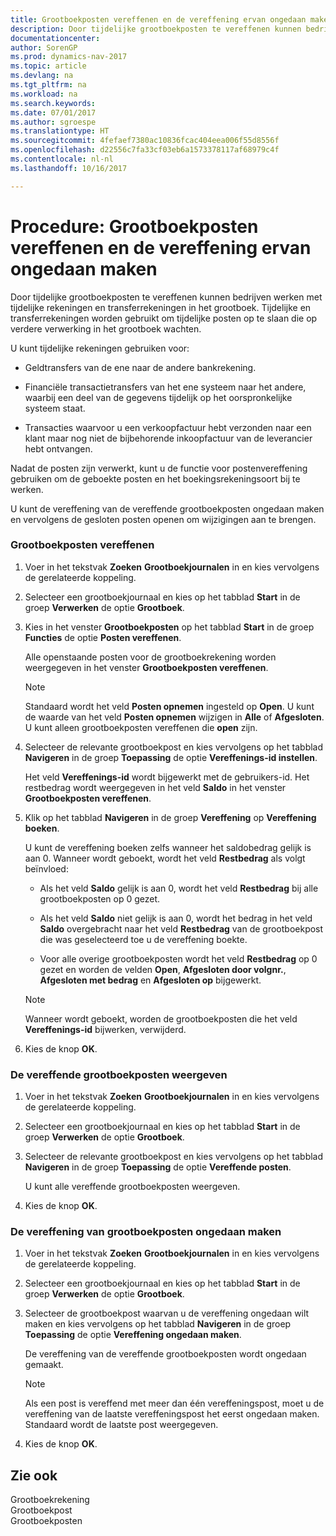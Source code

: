 ```yaml
---
title: Grootboekposten vereffenen en de vereffening ervan ongedaan maken
description: Door tijdelijke grootboekposten te vereffenen kunnen bedrijven werken met tijdelijke rekeningen en transferrekeningen in het grootboek. Tijdelijke en transferrekeningen worden gebruikt om tijdelijke posten op te slaan die op verdere verwerking in het grootboek wachten.
documentationcenter: 
author: SorenGP
ms.prod: dynamics-nav-2017
ms.topic: article
ms.devlang: na
ms.tgt_pltfrm: na
ms.workload: na
ms.search.keywords: 
ms.date: 07/01/2017
ms.author: sgroespe
ms.translationtype: HT
ms.sourcegitcommit: 4fefaef7380ac10836fcac404eea006f55d8556f
ms.openlocfilehash: d22556c7fa33cf03eb6a1573378117af68979c4f
ms.contentlocale: nl-nl
ms.lasthandoff: 10/16/2017

---
```

# <a name="how-to-apply-and-unapply-general-ledger-entries"></a>Procedure: Grootboekposten vereffenen en de vereffening ervan ongedaan maken
Door tijdelijke grootboekposten te vereffenen kunnen bedrijven werken met tijdelijke rekeningen en transferrekeningen in het grootboek. Tijdelijke en transferrekeningen worden gebruikt om tijdelijke posten op te slaan die op verdere verwerking in het grootboek wachten.  
  
 U kunt tijdelijke rekeningen gebruiken voor:  
  
-   Geldtransfers van de ene naar de andere bankrekening.  
  
-   Financiële transactietransfers van het ene systeem naar het andere, waarbij een deel van de gegevens tijdelijk op het oorspronkelijke systeem staat.  
  
-   Transacties waarvoor u een verkoopfactuur hebt verzonden naar een klant maar nog niet de bijbehorende inkoopfactuur van de leverancier hebt ontvangen.  
  
 Nadat de posten zijn verwerkt, kunt u de functie voor postenvereffening gebruiken om de geboekte posten en het boekingsrekeningsoort bij te werken.  
  
 U kunt de vereffening van de vereffende grootboekposten ongedaan maken en vervolgens de gesloten posten openen om wijzigingen aan te brengen.  
  
### <a name="to-apply-general-ledger-entries"></a>Grootboekposten vereffenen  
  
1.  Voer in het tekstvak **Zoeken** **Grootboekjournalen** in en kies vervolgens de gerelateerde koppeling.  
  
2.  Selecteer een grootboekjournaal en kies op het tabblad **Start** in de groep **Verwerken** de optie **Grootboek**.  
  
3.  Kies in het venster **Grootboekposten** op het tabblad **Start** in de groep **Functies** de optie **Posten vereffenen**.  
  
     Alle openstaande posten voor de grootboekrekening worden weergegeven in het venster **Grootboekposten vereffenen**.  
  
    > [!NOTE]  
    >  Standaard wordt het veld **Posten opnemen** ingesteld op **Open**. U kunt de waarde van het veld **Posten opnemen** wijzigen in **Alle** of **Afgesloten**. U kunt alleen grootboekposten vereffenen die **open** zijn.  
  
4.  Selecteer de relevante grootboekpost en kies vervolgens op het tabblad **Navigeren** in de groep **Toepassing** de optie **Vereffenings-id instellen**.  
  
     Het veld **Vereffenings-id** wordt bijgewerkt met de gebruikers-id. Het restbedrag wordt weergegeven in het veld **Saldo** in het venster **Grootboekposten vereffenen**.  
  
5.  Klik op het tabblad **Navigeren** in de groep **Vereffening** op **Vereffening boeken**.  
  
     U kunt de vereffening boeken zelfs wanneer het saldobedrag gelijk is aan 0. Wanneer wordt geboekt, wordt het veld **Restbedrag** als volgt beïnvloed:  
  
    -   Als het veld **Saldo** gelijk is aan 0, wordt het veld **Restbedrag** bij alle grootboekposten op 0 gezet.  
  
    -   Als het veld **Saldo** niet gelijk is aan 0, wordt het bedrag in het veld **Saldo** overgebracht naar het veld **Restbedrag** van de grootboekpost die was geselecteerd toe u de vereffening boekte.  
  
    -   Voor alle overige grootboekposten wordt het veld **Restbedrag** op 0 gezet en worden de velden **Open**, **Afgesloten door volgnr.**, **Afgesloten met bedrag** en **Afgesloten op** bijgewerkt.  
  
    > [!NOTE]  
    >  Wanneer wordt geboekt, worden de grootboekposten die het veld **Vereffenings-id** bijwerken, verwijderd.  
  
6.  Kies de knop **OK**.  
  
### <a name="to-view-the-applied-general-ledger-entries"></a>De vereffende grootboekposten weergeven  
  
1.  Voer in het tekstvak **Zoeken** **Grootboekjournalen** in en kies vervolgens de gerelateerde koppeling.  
  
2.  Selecteer een grootboekjournaal en kies op het tabblad **Start** in de groep **Verwerken** de optie **Grootboek**.  
  
3.  Selecteer de relevante grootboekpost en kies vervolgens op het tabblad **Navigeren** in de groep **Toepassing** de optie **Vereffende posten**.  
  
     U kunt alle vereffende grootboekposten weergeven.  
  
4.  Kies de knop **OK**.  
  
### <a name="to-unapply-general-ledger-entries"></a>De vereffening van grootboekposten ongedaan maken  
  
1.  Voer in het tekstvak **Zoeken** **Grootboekjournalen** in en kies vervolgens de gerelateerde koppeling.  
  
2.  Selecteer een grootboekjournaal en kies op het tabblad **Start** in de groep **Verwerken** de optie **Grootboek**.  
  
3.  Selecteer de grootboekpost waarvan u de vereffening ongedaan wilt maken en kies vervolgens op het tabblad **Navigeren** in de groep **Toepassing** de optie **Vereffening ongedaan maken**.  
  
     De vereffening van de vereffende grootboekposten wordt ongedaan gemaakt.  
  
    > [!NOTE]  
    >  Als een post is vereffend met meer dan één vereffeningspost, moet u de vereffening van de laatste vereffeningspost het eerst ongedaan maken. Standaard wordt de laatste post weergegeven.  
  
4.  Kies de knop **OK**.  
  
## <a name="see-also"></a>Zie ook  
 Grootboekrekening   
 Grootboekpost   
 Grootboekposten
